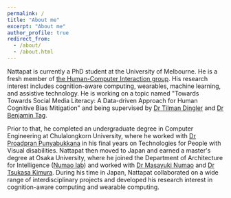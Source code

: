 ```yaml
---
permalink: /
title: "About me"
excerpt: "About me"
author_profile: true
redirect_from: 
  - /about/
  - /about.html
---
```


Nattapat is currently a PhD student at the University of Melbourne. He is a fresh member of [the Human-Computer Interaction group](https://cis.unimelb.edu.au/hci). His research interest includes cognition-aware computing, wearables, machine learning, and assistive technology. He is working on a topic named "Towards Towards Social Media Literacy: A Data-driven Approach for Human Cognitive Bias Mitigation" and being supervised by [Dr Tilman Dingler](http://www.tilmanification.com) and [Dr Benjamin Tag](https://findanexpert.unimelb.edu.au/profile/852535-benjamin-tag).

Prior to that, he completed an undergraduate degree in Computer Engineering at Chulalongkorn University, where he worked with [Dr Proadpran Punyabukkana](mailto:proadpran.p@chula.ac.th) in his final years on Technologies for People with Visual disabilities. Nattapat then moved to Japan and earned a master's degree at Osaka University, where he joined the Department of Architecture for Intelligence ([Numao lab](https://www.ai.sanken.osaka-u.ac.jp)) and worked with [Dr Masayuki Numao](mailto:numao@ai.sanken.osaka-u.ac.jp) and [Dr Tsukasa Kimura](https://tsukasakimura.wixsite.com/home/english). During his time in Japan, Nattapat collaborated on a wide range of interdisciplinary projects and developed his research interest in cognition-aware computing and wearable computing. 
